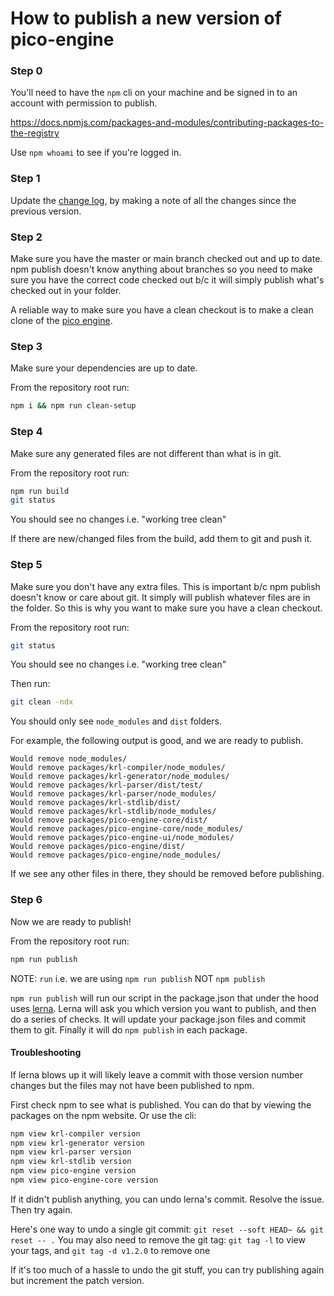 # How to publish a new version of pico-engine

### Step 0

You'll need to have the `npm` cli on your machine and be signed in to an account with permission to publish.

https://docs.npmjs.com/packages-and-modules/contributing-packages-to-the-registry

Use `npm whoami` to see if you're logged in. 

### Step 1

Update the [change log](https://github.com/Picolab/pico-engine/blob/master/CHANGELOG.md),
by making a note of all the changes since the previous version.

### Step 2

Make sure you have the master or main branch checked out and up to date. npm publish doesn't know anything about branches so you need to make sure you have the correct code checked out b/c it will simply publish what's checked out in your folder.

A reliable way to make sure you have a clean checkout is to make a clean clone of the [pico engine](https://github.com/Picolab/pico-engine.git).

### Step 3

Make sure your dependencies are up to date.

From the repository root run:

```sh
npm i && npm run clean-setup
```

### Step 4

Make sure any generated files are not different than what is in git.

From the repository root run:

```sh
npm run build
git status
```

You should see no changes i.e. "working tree clean"

If there are new/changed files from the build, add them to git and push it.

### Step 5

Make sure you don't have any extra files. This is important b/c npm publish doesn't know or care about git. It simply will publish whatever files are in the folder. So this is why you want to make sure you have a clean checkout.

From the repository root run:

```sh
git status
```

You should see no changes i.e. "working tree clean"

Then run:

```sh
git clean -ndx
```

You should only see `node_modules` and `dist` folders.

For example, the following output is good, and we are ready to publish.

```
Would remove node_modules/
Would remove packages/krl-compiler/node_modules/
Would remove packages/krl-generator/node_modules/
Would remove packages/krl-parser/dist/test/
Would remove packages/krl-parser/node_modules/
Would remove packages/krl-stdlib/dist/
Would remove packages/krl-stdlib/node_modules/
Would remove packages/pico-engine-core/dist/
Would remove packages/pico-engine-core/node_modules/
Would remove packages/pico-engine-ui/node_modules/
Would remove packages/pico-engine/dist/
Would remove packages/pico-engine/node_modules/
```

If we see any other files in there, they should be removed before publishing.

### Step 6

Now we are ready to publish!

From the repository root run:

```sh
npm run publish
```

NOTE: `run` i.e. we are using `npm run publish` NOT `npm publish`

`npm run publish` will run our script in the package.json that under the hood uses [lerna](https://lerna.js.org/). Lerna will ask you which version you want to publish, and then do a series of checks. It will update your package.json files and commit them to git. Finally it will do `npm publish` in each package.

#### Troubleshooting

If lerna blows up it will likely leave a commit with those version number changes but the files may not have been published to npm.

First check npm to see what is published. You can do that by viewing the packages on the npm website. Or use the cli:

```sh
npm view krl-compiler version
npm view krl-generator version
npm view krl-parser version
npm view krl-stdlib version
npm view pico-engine version
npm view pico-engine-core version
```

If it didn't publish anything, you can undo lerna's commit. Resolve the issue. Then try again.

Here's one way to undo a single git commit: `git reset --soft HEAD~ && git reset -- .`
You may also need to remove the git tag: `git tag -l` to view your tags, and `git tag -d v1.2.0` to remove one

If it's too much of a hassle to undo the git stuff, you can try publishing again but increment the patch version.
